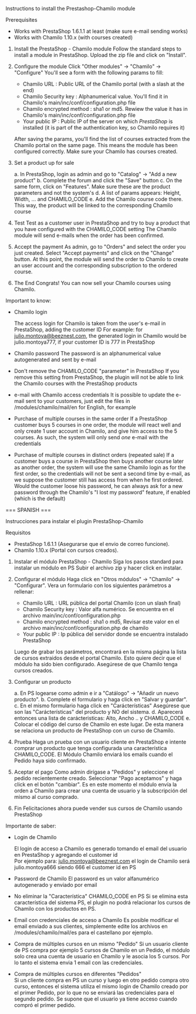 Instructions to install the Prestashop-Chamilo module

Prerequisites

 - Works with PrestaShop 1.6.1.1 at least (make sure e-mail sending works)
 - Works with Chamilo 1.10.x (with courses created) 
   
1. Install the PrestaShop - Chamilo module
    Follow the standard steps to install a module in PrestaShop.
    Upload the zip file and click on "Install".    

2. Configure the module
    Click "Other modules" -> "Chamilo" -> "Configure"
    You'll see a form with the following params to fill:

    - Chamilo URL : Public URL of the Chamilo portal (with a slash at the end)
    - Chamilo Security key : Alphanumerical value. You'll find it in Chamilo's main/inc/conf/configuration.php file
    - Chamilo encrypted method : sha1 or md5. Rewiew the value it has in Chamilo's main/inc/conf/configuration.php file
    - Your public IP : Public IP of the server on which *PrestaShop* is installed (it is part of the authentication key, so Chamilo requires it)
 
    After saving the params, you'll find the list of courses extracted from the Chamilo portal on the same page.
    This means the module has been configured correctly. Make sure your Chamilo has courses created.
     
3. Set a product up for sale
 
    a. In PrestaShop, login as admin and go to "Catalog" -> "Add a new product"
    b. Complete the forum and click the "Save" button
    c. On the same form, click on "Features". Make sure these are the product parameters and not the system's
    d. A list of params appears: Height, Width, ... and CHAMILO_CODE
    e. Add the Chamilo course code there. This way, the product will be linked to the corresponding Chamilo course
    
4. Test
    Test as a customer user in PrestaShop and try to buy a product that you have configured with the CHAMILO_CODE setting
    The Chamilo module will send e-mails when the order has been confirmed.

5. Accept the payment
    As admin, go to "Orders" and select the order you just created.
    Select "Accept payments" and click on the "Change" button.
    At this point, the module will send the order to Chamilo to create an user 
    account and the corresponding subscription to the ordered course.

6. The End 
    Congrats! You can now sell your Chamilo courses using Chamilo.
    

Important to know:

 - Chamilo login

    The access login for Chamilo is taken from the user's e-mail in PrestaShop, adding the customer ID
    For example: for julio.montoya@beeznest.com, the generated login in Chamilo would be julio.montoya777, if your customer ID is 777 in PrestaShop
    
 - Chamilo password
    The password is an alphanumerical value autogenerated and sent by e-mail
    
 - Don't remove the CHAMILO_CODE "parameter" in PrestaShop
    If you remove this setting from PrestaShop, the plugin will not be able to link the Chamilo courses with the PrestaShop products
    
 - e-mail with Chamilo access credentials
    It is possible to update the e-mail sent to your customers, just edit the files in /modules/chamilo/mail/en for English, for example
    
 - Purchase of multiple courses in the same order
    If a PrestaShop customer buys 5 courses in one order, the module will react well and only create 1 user account in Chamilo, and give him access to the 5 courses. As such, the system will only send *one* e-mail with the credentials
    
 - Purchase of multiple courses in distinct orders (repeated sale)
   If a customer buys a course in PrestaShop then buys another course later as another order, the system will use the same Chamilo login as for the first order, so the credentials will not be sent a second time by e-mail, as we suppose the customer still has access from when he first ordered. Would the customer loose his password, he can always ask for a new password through the Chamilo's "I lost my password" feature, if enabled (which is the default)
 

=== SPANISH ===

Instrucciones para instalar el plugin PrestaShop-Chamilo

Requisitos

 - PrestaShop 1.6.1.1 (Asegurarse que el envio de correo funcione).
 - Chamilo 1.10.x (Portal con cursos creados).
   
1. Instalar el módulo PrestaShop - Chamilo
    Siga los pasos standard para instalar un módulo en PS
    Subir el archivo zip y hacer click en instalar.

2. Configurar el módulo
    Haga click en "Otros módulos" -> "Chamilo" -> "Configurar".
    Vera un formulario con los siguientes parámetros a rellenar:

    - Chamilo URL              : URL pública del portal Chamilo (con un slash final)
    - Chamilo Security key     : Valor alfa numérico. Se encuentra en el archivo main/inc/conf/configuration.php
    - Chamilo encrypted method : sha1 o md5, Revisar este valor en el archivo main/inc/conf/configuration.php de chamilo    
    - Your public IP           : Ip pública del servidor donde se encuentra instalado PrestaShop
 
    Luego de grabar los parámetros, encontrará en la misma página la lista de cursos extraidos desde el portal Chamilo. 
    Esto quiere decir que el módulo ha sido bien configurado. Asegúrese de que Chamilo tenga cursos creados.
    
 
3. Configurar un producto
 
    a. En PS logearse como admin e ir a "Catálogo" -> "Añadir un nuevo producto". 
    b. Complete el formulario y haga click en "Salvar y guardar".
    c. En el mismo formulario haga click en "Carácterísticas" Asegúrese que son las "Carácterísticas" del producto y NO del sistema.
    d. Aparecerá entonces una lista de carácteristicas: Alto, Ancho .. y CHAMILO_CODE
    e. Colocar el código del curso de Chamilo en este lugar. De esta manera se relaciona un producto de PrestaShop con un curso de Chamilo.
    
4. Prueba 
    Haga un prueba con un usuario cliente en PrestaShop e intente comprar un producto que tenga configurada una característica CHAMILO_CODE.
    El Módulo Chamilo enviará los emails cuando el Pedido haya sido confirmado.    

5. Aceptar el pago 
    Como admin dirígase a "Pedidos" y seleccione el pedido recientemente creado.
    Seleccionar "Pago aceptamos" y haga click en el botón "cambiar".
    Es en este momento el módulo envía la orden a Chamilo para crear una cuenta de usuario y la subscripción del mismo al curso comprado.    

6. Fin 
    Felicitaciones ahora puede vender sus cursos de Chamilo usando PrestaShop
    
    
Importante de saber:

 - Login de Chamilo

    El login de acceso a Chamilo es generado tomando el email del usuario en PrestaShop y agregando el customer id  
    Por ejemplo para: julio.montoya@beeznest.com el login de Chamilo será julio.montoya666 siendo 666 el customer id en PS
    
 - Password de Chamilo
    El password es un valor alfanumérico autogenerado y enviado por email
    
 - No eliminar la "Característica" CHAMILO_CODE en PS
    Si se elimina esta característica del sistema PS, el plugin no podrá relacionar los cursos de Chamilo con los productos en PS.
    
 - Email con credenciales de acceso a Chamilo
    Es posible modificar el email enviado a sus clientes, simplemente edite los archivos en /modules/chamilo/mail/es para el castellano por ejemplo.
    
 - Compra de múltiples cursos en un mismo "Pedido" 
    Si un usuario cliente de PS compra por ejemplo 5 cursos de Chamilo en un Pedido, el módulo solo crea una cuenta de usuario en Chamilo y le asocia los 5 cursos.
    Por lo tanto el sistema envia 1 email con las credenciales.
    
 - Compra de múltiples cursos en diferentes "Pedidos"  
   Si un cliente compra en PS un curso y luego en otro pedido compra otro curso, entonces el sistema utiliza el mismo login de Chamilo creado por el primer Pedido, 
   por lo que no se enviará las credenciales para el segundo pedido. Se supone que el usuario ya tiene acceso cuando compró el primer pedido.
   
